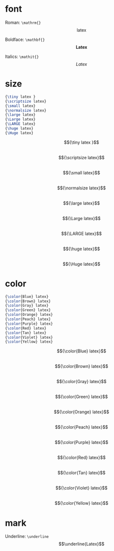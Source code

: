 # font
Roman: `\mathrm{}`  
$$\mathrm{latex}$$
  
Boldface: `\mathbf{}`  
$$\mathbf{Latex}$$
  
Italics: `\mathit{}`  
$$\mathit{Latex}$$

# size
```latex
{\tiny latex }
{\scriptsize latex}
{\small latex}
{\normalsize latex}
{\large latex}
{\Large latex}
{\LARGE latex}
{\huge latex}
{\Huge latex}
``` 
$${\tiny latex }$$  
$${\scriptsize latex}$$  
$${\small latex}$$  
$${\normalsize latex}$$   
$${\large latex}$$      
$${\Large latex}$$  
$${\LARGE latex}$$  
$${\huge latex}$$  
$${\Huge latex}$$
   
# color
```latex
{\color{Blue} latex}
{\color{Brown} latex}
{\color{Gray} latex}
{\color{Green} latex}
{\color{Orange} latex}
{\color{Peach} latex}
{\color{Purple} latex}
{\color{Red} latex}
{\color{Tan} latex}
{\color{Violet} latex}
{\color{Yellow} latex}
```
$${\color{Blue} latex}$$  
$${\color{Brown} latex}$$  
$${\color{Gray} latex}$$  
$${\color{Green} latex}$$  
$${\color{Orange} latex}$$  
$${\color{Peach} latex}$$  
$${\color{Purple} latex}$$  
$${\color{Red} latex}$$  
$${\color{Tan} latex}$$  
$${\color{Violet} latex}$$  
$${\color{Yellow} latex}$$  

# mark
Underline: `\underline`  
$$\underline{Latex}$$

# 
